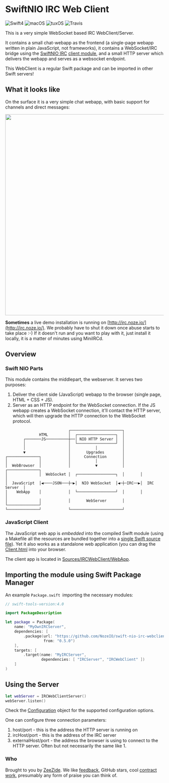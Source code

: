 # SwiftNIO IRC Web Client

![Swift4](https://img.shields.io/badge/swift-4-blue.svg)
![macOS](https://img.shields.io/badge/os-macOS-green.svg?style=flat)
![tuxOS](https://img.shields.io/badge/os-tuxOS-green.svg?style=flat)
![Travis](https://travis-ci.org/NozeIO/swift-nio-irc-webclient.svg?branch=develop)

This is a very simple WebSocket based IRC WebClient/Server.

It contains a small chat-webapp as the frontend (a single-page webapp written
in plain JavaScript, not frameworks),
it contains a WebSocket/IRC bridge using the 
[SwiftNIO IRC](https://github.com/NozeIO/swift-nio-irc)
[client module](https://github.com/NozeIO/swift-nio-irc/Sources/IRC/),
and a small HTTP server which delivers the webapp and serves as a websocket
endpoint.

This WebClient is a regular Swift package and can be imported in other Swift
servers!

## What it looks like

On the surface it is a very simple chat webapp, with basic support for
channels and direct messages:

<img src="http://zeezide.de/img/irc-eliza-720x781.png" width="640" />

**Sometimes** a live demo installation is running on
[http://irc.noze.io/](http://irc.noze.io/).
We probably have to shut it down once abuse starts to take place :-)
If it doesn't run and you want to play with it, just install it locally,
it is a matter of minutes using
MiniIRCd.

## Overview

### Swift NIO Parts

This module contains the middlepart, the webserver. It serves two purposes:

1. Deliver the client side (JavaScript) webapp to the browser
   (single page, HTML + CSS + JS).
2. Server as an HTTP endpoint for the WebSocket connection.
   If the JS webapp creates a WebSocket connection, it'll contact the
   HTTP server, which will then upgrade the HTTP connection to the
   WebSocket protocol.

```
                            ┌───────────────────────┐
               HTML         │  ┌─────────────────┐  │
        ┌───────JS──────────┼──│ NIO HTTP Server │  │
        │                   │  └─────────────────┘  │
        │                   │           │           │
        ▼                   │       Upgrades        │
┌──────────────┐            │      Connection       │
│              │            │           │           │
│  WebBrowser  │            │           ▼           │       ┌──────────────┐
│              │  WebSocket │  ┌─────────────────┐  │       │              │
│  JavaScript  │◀────JSON───┼─▶│  NIO WebSocket  │◀─┼─IRC──▶│  IRC Server  │
│    WebApp    │            │  └─────────────────┘  │       │              │
│              │            │       WebServer       │       └──────────────┘
└──────────────┘            └───────────────────────┘
```

### JavaScript Client

The JavaScript web app is *embedded* into the compiled Swift module
(using a Makefile all the resources are bundled together into a 
 [single Swift source file](Sources/IRCWebClient/WebApp/ClientResources.swift)).
Yet it also works as a standalone web application (you can drag the
[Client.html](Sources/IRCWebClient/WebApp/Client.html)
into your browser.

The client app is located in
[Sources/IRCWebClient/WebApp](Sources/IRCWebClient/WebApp/README.md).


## Importing the module using Swift Package Manager

An example `Package.swift `importing the necessary modules:

```swift
// swift-tools-version:4.0

import PackageDescription

let package = Package(
    name: "MyOwnIRCServer",
    dependencies: [
        .package(url: "https://github.com/NozeIO/swift-nio-irc-webclient.git",
                 from: "0.5.0")
    ],
    targets: [
        .target(name: "MyIRCServer",
                dependencies: [ "IRCServer", "IRCWebClient" ])
    ]
)
```

## Using the Server

```swift
let webServer = IRCWebClientServer()
webServer.listen()
```

Check the
[Configuration](Sources/IRCWebClient/IRCWebClientServer.swift)
object for the supported configuration options.

One can configure three connection parameters:
1. host/port - this is the address the HTTP server is running on
2. ircHost/port - this is the address of the IRC server
3. externalHost/port - the address the browser is using to connect to the
   HTTP server. Often but not necessarily the same like 1.

### Who

Brought to you by
[ZeeZide](http://zeezide.de).
We like
[feedback](https://twitter.com/ar_institute),
GitHub stars,
cool [contract work](http://zeezide.com/en/services/services.html),
presumably any form of praise you can think of.
